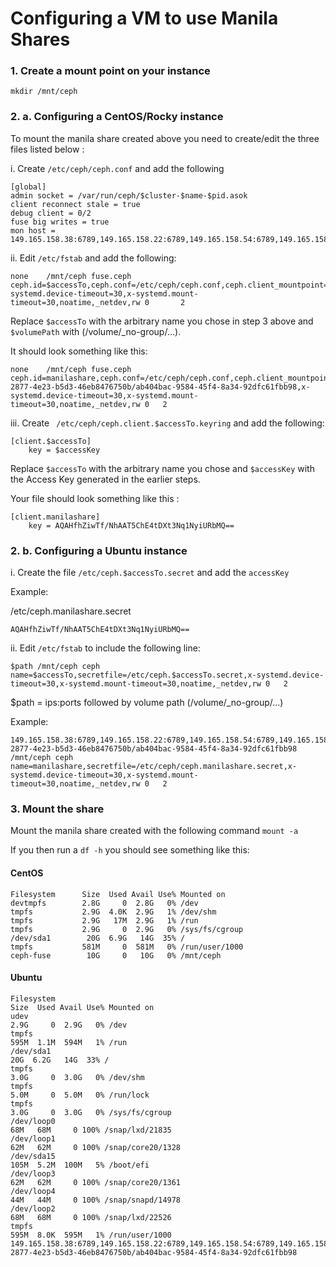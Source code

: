 # Configuring a VM to use Manila Shares

### 1. Create a mount point on your instance 
```
mkdir /mnt/ceph
```

### 2. a. Configuring a CentOS/Rocky instance

To mount the manila share created above you need to create/edit the three files listed below :

i. Create `/etc/ceph/ceph.conf` and add the following

```
[global]
admin socket = /var/run/ceph/$cluster-$name-$pid.asok
client reconnect stale = true
debug client = 0/2
fuse big writes = true
mon host = 149.165.158.38:6789,149.165.158.22:6789,149.165.158.54:6789,149.165.158.70:6789,149.165.158.86:6789
```

ii. Edit `/etc/fstab` and add the following:

```
none    /mnt/ceph fuse.ceph   ceph.id=$accessTo,ceph.conf=/etc/ceph/ceph.conf,ceph.client_mountpoint=$volumePath,x-systemd.device-timeout=30,x-systemd.mount-timeout=30,noatime,_netdev,rw 0       2
```
Replace `$accessTo` with the arbitrary name you chose in step 3 above and `$volumePath` with (/volume/\_no-group/...).

It should look something like this:

```
none    /mnt/ceph fuse.ceph   ceph.id=manilashare,ceph.conf=/etc/ceph/ceph.conf,ceph.client_mountpoint=/volumes/_nogroup/fe4f8ad4-2877-4e23-b5d3-46eb8476750b/ab404bac-9584-45f4-8a34-92dfc61fbb98,x-systemd.device-timeout=30,x-systemd.mount-timeout=30,noatime,_netdev,rw 0   2
```

iii. Create ` /etc/ceph/ceph.client.$accessTo.keyring` and add the following:

```
[client.$accessTo]
    key = $accessKey
```
Replace `$accessTo` with the arbitrary name you chose and `$accessKey` with the Access Key generated in the earlier steps.

Your file should look something like this :

```
[client.manilashare]
    key = AQAHfhZiwTf/NhAAT5ChE4tDXt3Nq1NyiURbMQ==
```

### 2. b. Configuring a Ubuntu instance

i. Create the file `/etc/ceph.$accessTo.secret` and add the `accessKey`

Example:

/etc/ceph.manilashare.secret

```
AQAHfhZiwTf/NhAAT5ChE4tDXt3Nq1NyiURbMQ==

```

ii. Edit `/etc/fstab` to include the following line:

```
$path /mnt/ceph ceph name=$accessTo,secretfile=/etc/ceph.$accessTo.secret,x-systemd.device-timeout=30,x-systemd.mount-timeout=30,noatime,_netdev,rw 0   2
```
$path = ips:ports followed by volume path (/volume/\_no-group/...)

Example:

```
149.165.158.38:6789,149.165.158.22:6789,149.165.158.54:6789,149.165.158.70:6789,149.165.158.86:6789:/volumes/_nogroup/fe4f8ad4-2877-4e23-b5d3-46eb8476750b/ab404bac-9584-45f4-8a34-92dfc61fbb98 /mnt/ceph ceph name=manilashare,secretfile=/etc/ceph/ceph.manilashare.secret,x-systemd.device-timeout=30,x-systemd.mount-timeout=30,noatime,_netdev,rw 0   2
```

### 3. Mount the share

Mount the manila share created with the following command `mount -a`

If you then run a `df -h` you should see something like this:

#### CentOS

```
Filesystem      Size  Used Avail Use% Mounted on
devtmpfs        2.8G     0  2.8G   0% /dev
tmpfs           2.9G  4.0K  2.9G   1% /dev/shm
tmpfs           2.9G   17M  2.9G   1% /run
tmpfs           2.9G     0  2.9G   0% /sys/fs/cgroup
/dev/sda1        20G  6.9G   14G  35% /
tmpfs           581M     0  581M   0% /run/user/1000
ceph-fuse        10G     0   10G   0% /mnt/ceph
```
#### Ubuntu

```
Filesystem                                                                                                                                                                                               Size  Used Avail Use% Mounted on
udev                                                                                                                                                                                                     2.9G     0  2.9G   0% /dev
tmpfs                                                                                                                                                                                                    595M  1.1M  594M   1% /run
/dev/sda1                                                                                                                                                                                                 20G  6.2G   14G  33% /
tmpfs                                                                                                                                                                                                    3.0G     0  3.0G   0% /dev/shm
tmpfs                                                                                                                                                                                                    5.0M     0  5.0M   0% /run/lock
tmpfs                                                                                                                                                                                                    3.0G     0  3.0G   0% /sys/fs/cgroup
/dev/loop0                                                                                                                                                                                                68M   68M     0 100% /snap/lxd/21835
/dev/loop1                                                                                                                                                                                                62M   62M     0 100% /snap/core20/1328
/dev/sda15                                                                                                                                                                                               105M  5.2M  100M   5% /boot/efi
/dev/loop3                                                                                                                                                                                                62M   62M     0 100% /snap/core20/1361
/dev/loop4                                                                                                                                                                                                44M   44M     0 100% /snap/snapd/14978
/dev/loop2                                                                                                                                                                                                68M   68M     0 100% /snap/lxd/22526
tmpfs                                                                                                                                                                                                    595M  8.0K  595M   1% /run/user/1000
149.165.158.38:6789,149.165.158.22:6789,149.165.158.54:6789,149.165.158.70:6789,149.165.158.86:6789:/volumes/_nogroup/fe4f8ad4-2877-4e23-b5d3-46eb8476750b/ab404bac-9584-45f4-8a34-92dfc61fbb98
```


